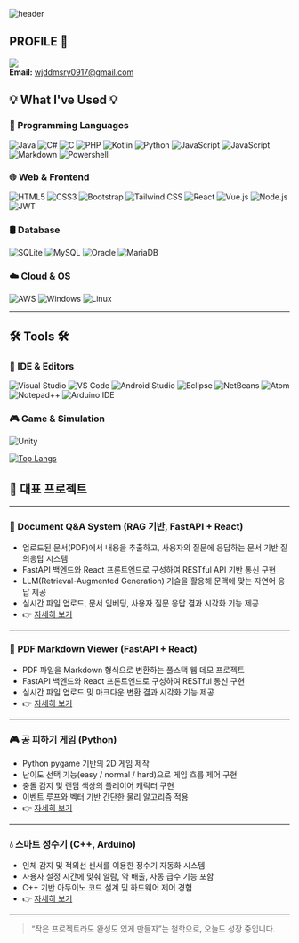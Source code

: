 ![header](https://capsule-render.vercel.app/api?type=venom&fontColor=E568E1&color=auto&height=300&section=header&text=Hi,%20I'm%20Eunkyo&fontSize=90)
## PROFILE 📍
 <a href="https://github.com/eunkyo-j" target="_blank"><img src="https://img.shields.io/badge/github-000000?style=for-the-badge&logo-bitdefender&logoColor=FFFFFF"/></a>
  <br>
  **Email:** wjddmsry0917@gmail.com
 
## 💡 What I've Used 💡

### 📌 Programming Languages
![Java](https://img.shields.io/badge/Java-ED8B00?style=for-the-badge&logo=openjdk&logoColor=white)
![C#](https://img.shields.io/badge/C%23-239120?style=for-the-badge&logo=c-sharp&logoColor=white)
![C](https://img.shields.io/badge/C-00599C?style=for-the-badge&logo=c&logoColor=white)
![PHP](https://img.shields.io/badge/PHP-777BB4?style=for-the-badge&logo=php&logoColor=white)
![Kotlin](https://img.shields.io/badge/Kotlin-0095D5?&style=for-the-badge&logo=kotlin&logoColor=white)
![Python](https://img.shields.io/badge/python-3776AB?style=for-the-badge&logo=python&logoColor=FFFFFF)
![JavaScript](https://img.shields.io/badge/JavaScript-F7DF1E?style=for-the-badge&logo=javascript&logoColor=black)
![JavaScript](https://img.shields.io/badge/TypeScript-007ACC?style=for-the-badge&logo=typescript&logoColor=white)
![Markdown](https://img.shields.io/badge/Markdown-000000?style=for-the-badge&logo=markdown&logoColor=white)
![Powershell](https://img.shields.io/badge/Powershell-2CA5E0?style=for-the-badge&logo=powershell&logoColor=white)

### 🌐 Web & Frontend
![HTML5](https://img.shields.io/badge/HTML5-E34F26?style=for-the-badge&logo=html5&logoColor=white)
![CSS3](https://img.shields.io/badge/CSS3-1572B6?style=for-the-badge&logo=css3&logoColor=white)
![Bootstrap](https://img.shields.io/badge/Bootstrap-563D7C?style=for-the-badge&logo=bootstrap&logoColor=white)
![Tailwind CSS](https://img.shields.io/badge/Tailwind_CSS-38B2AC?style=for-the-badge&logo=tailwind-css&logoColor=white)
![React](https://img.shields.io/badge/React-20232A?style=for-the-badge&logo=react&logoColor=61DAFB)
![Vue.js](https://img.shields.io/badge/Vue.js-35495E?style=for-the-badge&logo=vue.js&logoColor=4FC08D)
![Node.js](https://img.shields.io/badge/Node.js-43853D?style=for-the-badge&logo=node.js&logoColor=white)
![JWT](https://img.shields.io/badge/json%20web%20tokens-323330?style=for-the-badge&logo=json-web-tokens&logoColor=pink)

### 🛢 Database
![SQLite](https://img.shields.io/badge/SQLite-07405E?style=for-the-badge&logo=sqlite&logoColor=white)
![MySQL](https://img.shields.io/badge/MySQL-4479A1?style=for-the-badge&logo=MySQL&logoColor=FFFFFF)
![Oracle](https://img.shields.io/badge/Oracle-F80000?style=for-the-badge&logo=oracle&logoColor=black)
![MariaDB](https://img.shields.io/badge/MariaDB-003545?style=for-the-badge&logo=mariadb&logoColor=white)

### ☁️ Cloud & OS
![AWS](https://img.shields.io/badge/Amazon_AWS-FF9900?style=for-the-badge&logo=amazonaws&logoColor=white)
![Windows](https://img.shields.io/badge/Windows-0078D6?style=for-the-badge&logo=windows&logoColor=white)
![Linux](https://img.shields.io/badge/linux-FCC624?style=for-the-badge&logo=linux&logoColor=FFFFFF)

---

## 🛠 Tools 🛠

### 🧰 IDE & Editors
![Visual Studio](https://img.shields.io/badge/Visual_Studio-5C2D91?style=for-the-badge&logo=visual%20studio&logoColor=white)
![VS Code](https://img.shields.io/badge/Visual_Studio_Code-0078D4?style=for-the-badge&logo=visual%20studio%20code&logoColor=white)
![Android Studio](https://img.shields.io/badge/Android_Studio-3DDC84?style=for-the-badge&logo=android-studio&logoColor=white)
![Eclipse](https://img.shields.io/badge/Eclipse-2C2255?style=for-the-badge&logo=eclipse&logoColor=white)
![NetBeans](https://img.shields.io/badge/apache%20netbeans-1B6AC6?style=for-the-badge&logo=apache%20netbeans%20IDE&logoColor=white)
![Atom](https://img.shields.io/badge/Atom-66595C?style=for-the-badge&logo=Atom&logoColor=white)
![Notepad++](https://img.shields.io/badge/Notepad++-90E59A?style=for-the-badge&logo=notepad%2B%2B&logoColor=black)
![Arduino IDE](https://img.shields.io/badge/Arduino_IDE-00979D?style=for-the-badge&logo=arduino&logoColor=white)

### 🎮 Game & Simulation
![Unity](https://img.shields.io/badge/Unity-100000?style=for-the-badge&logo=unity&logoColor=white)

[![Top Langs](https://github-readme-stats.vercel.app/api/top-langs/?username=eunkyo-j)](https://github.com/anuraghazra/github-readme-stats)

## 🚀 대표 프로젝트

---

### 📄 Document Q&A System (RAG 기반, FastAPI + React)
- 업로드된 문서(PDF)에서 내용을 추출하고, 사용자의 질문에 응답하는 문서 기반 질의응답 시스템
- FastAPI 백엔드와 React 프론트엔드로 구성하여 RESTful API 기반 통신 구현
- LLM(Retrieval-Augmented Generation) 기술을 활용해 문맥에 맞는 자연어 응답 제공
- 실시간 파일 업로드, 문서 임베딩, 사용자 질문 응답 결과 시각화 기능 제공
- 👉 [자세히 보기](https://github.com/eunkyo-j/document_qa_rag)

---

### 📄 PDF Markdown Viewer (FastAPI + React)  
- PDF 파일을 Markdown 형식으로 변환하는 풀스택 웹 데모 프로젝트  
- FastAPI 백엔드와 React 프론트엔드로 구성하여 RESTful 통신 구현  
- 실시간 파일 업로드 및 마크다운 변환 결과 시각화 기능 제공
- 👉 [자세히 보기](https://github.com/eunkyo-j/pdf-markdown-viewer)

---
### 🎮 공 피하기 게임 (Python)

- Python pygame 기반의 2D 게임 제작
- 난이도 선택 기능(easy / normal / hard)으로 게임 흐름 제어 구현
- 충돌 감지 및 랜덤 색상의 플레이어 캐릭터 구현
- 이벤트 루프와 벡터 기반 간단한 물리 알고리즘 적용
- 👉 [자세히 보기](https://github.com/eunkyo-j/ball_game)

---

### 💧 스마트 정수기 (C++, Arduino)
- 인체 감지 및 적외선 센서를 이용한 정수기 자동화 시스템
- 사용자 설정 시간에 맞춰 알람, 약 배출, 자동 급수 기능 포함
- C++ 기반 아두이노 코드 설계 및 하드웨어 제어 경험
- 👉 [자세히 보기](https://github.com/eunkyo-j/-.git)

---

> “작은 프로젝트라도 완성도 있게 만들자”는 철학으로, 오늘도 성장 중입니다.


<!--###
# 👋 안녕하세요, 백엔드 개발자 지망생 정은교입니다!

사용자 경험을 고려한 기능 구현과 백엔드 시스템 안정성에 관심이 많습니다.  
앱 개발, 게임 제작, IoT 프로젝트 등 다양한 분야를 직접 경험하며 실무 감각을 키워가고 있습니다.  
문제를 정의하고 스스로 해결하는 데에 즐거움을 느끼며, 꾸준히 성장하고 있는 개발자입니다.

---

## 💻 기술 스택

**Languages:** Kotlin, Python, C, C++, JavaScript, php, Android Studio
**Database:** MySQL, Oracle  
**Tools:** Visual Studio Code, Android Studio, Eclipse
**Concepts:** 백엔드 시스템 설계, DB 모델링, API 설계, 센서 연동

---

## 🚀 대표 프로젝트

<!--### 🎫 좌석 예약 플랫폼 (Android, Kotlin, MySQL)
- 전체 시스템 구조 설계 및 프론트엔드·백엔드 직접 구현
- 사용자 로그인, 좌석 선택, 예약 및 취소 기능 포함
- MySQL 기반의 데이터베이스와 앱 간 실시간 연동
- 👉 [자세히 보기](https://github.com/eunkyo-j/flying)

---


### 📄 PDF Markdown Viewer (FastAPI + React)  
- PDF 파일을 Markdown 형식으로 변환하는 풀스택 웹 데모 프로젝트  
- FastAPI 백엔드와 React 프론트엔드로 구성하여 RESTful 통신 구현  
- 실시간 파일 업로드 및 마크다운 변환 결과 시각화 기능 제공  
- 크라우드웍스 인턴십 포트폴리오 용도로 설계
- 👉 [자세히 보기](https://github.com/eunkyo-j/pdf-markdown-viewer)

---

### 🎮 공 피하기 게임 (Python)

- Python pygame 기반의 2D 게임 제작
- 난이도 선택 기능(easy / normal / hard)으로 게임 흐름 제어 구현
- 충돌 감지 및 랜덤 색상의 플레이어 캐릭터 구현
- 이벤트 루프와 벡터 기반 간단한 물리 알고리즘 적용
- 👉 [자세히 보기](https://github.com/eunkyo-j/ball_game)

---

### 💧 스마트 정수기 (C++, Arduino)
- 인체 감지 및 적외선 센서를 이용한 정수기 자동화 시스템
- 사용자 설정 시간에 맞춰 알람, 약 배출, 자동 급수 기능 포함
- C++ 기반 아두이노 코드 설계 및 하드웨어 제어 경험
- 👉 [자세히 보기](https://github.com/eunkyo-j/-.git)

---

## 🎯 개발자로서의 목표

- 사용자 중심의 백엔드 아키텍처 설계 능력 강화
- 실생활에 도움이 되는 유용한 기능 구현
- 꾸준한 학습과 협업을 통해 함께 성장하는 개발자가 되고자 합니다

---

## 📫 연락처

- **GitHub:** [github.com/eunkyo-j](https://github.com/eunkyo-j)
- **Email:** wjddmsry0917@gmail.com

---

> “작은 프로젝트라도 완성도 있게 만들자”는 철학으로, 오늘도 성장 중입니다.

-->
